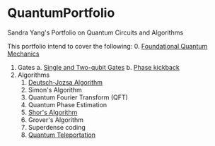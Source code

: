 # QuantumPortfolio
Sandra Yang's Portfolio on Quantum Circuits and Algorithms

This portfolio intend to cover the following: 
0. [Foundational Quantum Mechanics](./Foundational-Quantum-Mechanics.ipynb)
1. Gates
   a. [Single and Two-qubit Gates](./Single-and-Two-Qubit-Gates.ipynb)
   b. [Phase kickback](./Phase-Kickback.ipynb)
3. Algorithms
   1. [Deutsch-Jozsa Algorithm](./Deutsch-Jozsa.ipynb)
   2. Simon's Algorithm
   3. Quantum Fourier Transform (QFT)
   4. Quantum Phase Estimation
   5. [Shor's Algorithm](./Shor-Algorithm.ipynb)
   6. Grover's Algorithm
   7. Superdense coding
   8. [Quantum Teleportation](./Quantum-Teleportation.ipynb)
